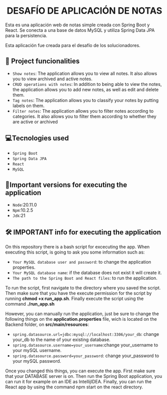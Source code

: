 <h1 align="center"> DESAFÍO DE APLICACIÓN DE NOTAS </h1>
<p>Esta es una aplicación web de notas simple creada con Spring Boot y React. Se conecta a una base de datos MySQL y utiliza Spring Data JPA para la persistencia.</p>
<p>Esta aplicación fue creada para el desafío de los solucionadores.</p>

## 🔨 Project funcionalities
- `Show notes`:  The application allows you to view all notes. It also allows you to view archived and active notes.
- `CRUD operations with notes`: In addition to being able to view the notes, the application allows you to add new notes, as well as edit and delete them.
- `Tag notes`: The application allows you to classify your notes by putting labels on them.
- `Filter notes`: The application allows you to filter notes according to categories. It also allows you to filter them according to whether they are active or archived

## 💻Tecnologies used 

- `Spring Boot`
- `Spring Data JPA`
- `React`
- `MySQL`

## 💾Important versions for executing the application
- `Node`:20.11.0
- `Npm`:10.2.5
- `Jdk`:21

## 🛠️ IMPORTANT info for executing the application
<p>On this repository there is a bash script for excecuting the app. When executing this script, is going to ask you some information such as:</p>

- `Your MySQL database user and password`: to change the application properties.
- `Your MySQL database name`: if the database does not exist it will create it.
- `The path to the Spring Boot and React files`: to run the application.
  
To run the script, first navigate to the directory where you saved the script. Then make sure that you have the execute permission for the script by running **chmod +x run_app.sh**. Finally execute the script using the command **./run_app.sh**
  
However, you can manually run the application, just be sure to change the following things on the **application.properties** file, wich is located on the Backend folder, on **src/main/resources**: 

- `spring.datasource.url=jdbc:mysql://localhost:3306/your_db`: change your_db to the name of your existing database.
- `spring.datasource.username=your_username`:change your_username to your mySQL username.
- `spring.datasource.password=your_password`: change your_password to your mySQL password.

<p>Once you changed this things, you can execute the app. First make sure that your DATABASE server is on. Then run the Spring Boot application, you can run it for example on an IDE as IntellijIDEA. Finally, you can run the React app by using the command npm start on the react directory.</p>


